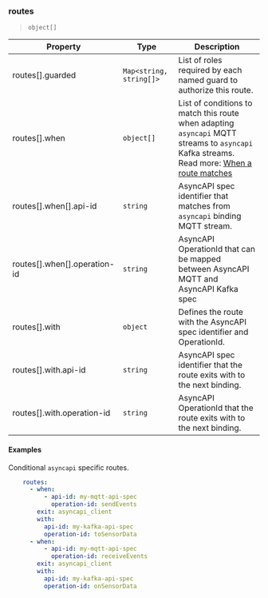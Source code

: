 ### routes

> `object[]`

| Property | Type | Description |
| -- | -- | -- |
| routes[].guarded |  `Map<string, string[]>` |  List of roles required by each named guard to authorize this route. | 
| routes[].when |  `object[]` |  List of conditions to match this route when adapting `asyncapi` MQTT streams to `asyncapi` Kafka streams. Read more: [When a route matches](../../protocol.md#when-a-route-matches) | 
| routes[].when[].api-id |  `string` |  AsyncAPI spec identifier that matches from `asyncapi` binding MQTT stream. | 
| routes[].when[].operation-id |  `string` |  AsyncAPI OperationId that can be mapped between AsyncAPI MQTT and AsyncAPI Kafka spec | 
| routes[].with |  `object` |  Defines the route with the AsyncAPI spec identifier and OperationId. | 
| routes[].with.api-id |  `string` |  AsyncAPI spec identifier that the route exits with to the next binding. | 
| routes[].with.operation-id |  `string` |  AsyncAPI OperationId that the route exits with to the next binding. | 

#### Examples

Conditional `asyncapi` specific routes.

```yaml
    routes:
      - when:
          - api-id: my-mqtt-api-spec
            operation-id: sendEvents
        exit: asyncapi_client
        with:
          api-id: my-kafka-api-spec
          operation-id: toSensorData
      - when:
          - api-id: my-mqtt-api-spec
            operation-id: receiveEvents
        exit: asyncapi_client
        with:
          api-id: my-kafka-api-spec
          operation-id: onSensorData
```
